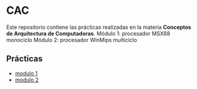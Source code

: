 # CAC

Este repositorio contiene las prácticas realizadas en la materia **Conceptos de Arquitectura de Computadoras**.
Módulo 1: procesador MSX88 monociclo
Módulo 2: procesador WinMips multiciclo

## Prácticas

- [modulo 1](mod1_MSX88_monociclo/)
- [modulo 2](mod2_winmips_multiciclo/)